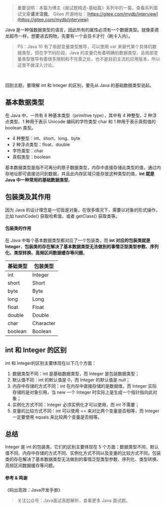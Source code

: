   
> 重要说明：本篇为博主《面试题精选-基础篇》系列中的一篇，查看系列面试文章**请关注我**。
> Gitee 开源地址：[https://gitee.com/mydb/interview](https://gitee.com/mydb/interview)



Java 是一种强数据类型的语言，因此所有的属性必须有一个数据类型。就像麦德龙超市一样，想要进去购物，先要有一个会员卡才行（刷卡入内）。
​

> PS：Java 10 有了局部变量类型推导，可以使用 var 来替代某个具体的数据类型，但在字节码阶段，Java 的变量仍有着明确的数据类型，且局部变量类型推导有着很多限制和不完善之处，也不是目前主流的应用版本，所以这里不做深入讨论。

​

回到主题，要理解 int 和 Integer 的区别，要先从 Java 的基础数据类型说起。
## 基本数据类型
在 Java 中，一共有 8 种基本类型（primitive type），其中有 4 种整型、2 种浮点类型、1 种用于表示 Unicode 编码的字符类型 char 和 1 种用于表示真假值的 boolean 类型。

- 4 种整型：int、short、long、byte
- 2 种浮点类型：float、double
- 字符类型：char
- 真假类型：boolean

基本数据类型是指不可再分的原子数据类型，内存中直接存储此类型的值，通过内存地址即可直接访问到数据，并且此内存区域只能存放这种类型的值，**int 就是 Java 中一种常用的基础数据类型**。
## 包装类及其作用
因为 Java 的设计理念是一切皆是对象，在很多情况下，需要以对象的形式操作，比如 hashCode() 获取哈希值，或者 getClass() 获取类等。
​

#### 包装类的作用
在 Java 中每个基本数据类型都对应了一个包装类，而 **int 对应的包装类就是 Integer**，**包装类的存在解决了基本数据类型无法做到的事情泛型类型参数、序列化、类型转换、高频区间数据缓存等问题**。
​


| **基础类型** | **包装类型** |
| --- | --- |
| int | Integer |
| short | Short |
| byte | Byte |
| long | Long |
| float | Float |
| double | Double |
| char | Character |
| boolean | Boolean |

## int 和 Integer 的区别
int 和 Integer的区别主要体现在以下几个方面：

1. 数据类型不同：int 是基础数据类型，而 Integer 是包装数据类型；
1. 默认值不同：int 的默认值是 0，而 Integer 的默认值是 null；
1. 内存中存储的方式不同：int 在内存中直接存储的是数据值，而 Integer 实际存储的是对象引用，当 new 一个 Integer 时实际上是生成一个指针指向此对象；
1. 实例化方式不同：Integer 必须实例化才可以使用，而 int 不需要；
1. 变量的比较方式不同：int 可以使用 == 来对比两个变量是否相等，而 Integer 一定要使用 equals 来比较两个变量是否相等。
## 总结
Integer 是 int 的包装类，它们的区别主要体现在 5 个方面：数据类型不同、默认值不同、内存中存储的方式不同、实例化方式不同以及变量的比较方式不同。包装类的存在解决了基本数据类型无法做到的事情泛型类型参数、序列化、类型转换、高频区间数据缓存等问题。
​

#### 参考 & 鸣谢
《码出高效：Java开发手册》
​

> 关注公众号：Java面试真题解析，查看更多 Java 面试题。

